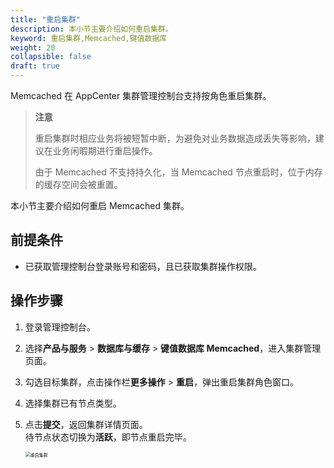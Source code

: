 ```yaml
---
title: "重启集群"
description: 本小节主要介绍如何重启集群。 
keyword: 重启集群,Memcached,键值数据库
weight: 20
collapsible: false
draft: true
---
```




Memcached 在 AppCenter 集群管理控制台支持按角色重启集群。

> **注意**
> 
> 重启集群时相应业务将被短暂中断，为避免对业务数据造成丢失等影响，建议在业务闲暇期进行重启操作。
> 
> 由于 Memcached 不支持持久化，当 Memcached 节点重启时，位于内存的缓存空间会被重置。

本小节主要介绍如何重启 Memcached 集群。

## 前提条件

- 已获取管理控制台登录账号和密码，且已获取集群操作权限。

## 操作步骤

1. 登录管理控制台。
2. 选择**产品与服务** > **数据库与缓存** > **键值数据库 Memcached**，进入集群管理页面。
3. 勾选目标集群，点击操作栏**更多操作** > **重启**，弹出重启集群角色窗口。
4. 选择集群已有节点类型。
5. 点击**提交**，返回集群详情页面。  
    待节点状态切换为**活跃**，即节点重启完毕。

   <img src="../../../_images/restart_node_all.png" alt="重启集群" style="zoom:50%;" />
